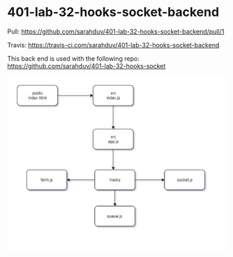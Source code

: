 # 401-lab-32-hooks-socket-backend

Pull:
https://github.com/sarahduv/401-lab-32-hooks-socket-backend/pull/1

Travis:
https://travis-ci.com/sarahduv/401-lab-32-hooks-socket-backend

This back end is used with the following repo:
https://github.com/sarahduv/401-lab-32-hooks-socket

![image](https://github.com/sarahduv/401-lab-32-hooks-socket/blob/master/assets/Capture.JPG?raw=true)
